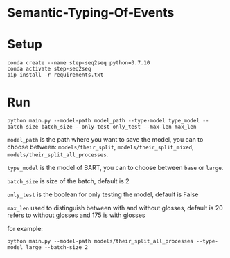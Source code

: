 # Semantic-Typing-Of-Events


# Setup

```
conda create --name step-seq2seq python=3.7.10
conda activate step-seq2seq
pip install -r requirements.txt
```

# Run

```
python main.py --model-path model_path --type-model type_model --batch-size batch_size --only-test only_test --max-len max_len
```

`model_path` is the path where you want to save the model, you can to choose between: `models/their_split`, `models/their_split_mixed`, `models/their_split_all_processes`.  

`type_model` is the model of BART, you can to choose between `base` or `large`.

`batch_size` is size of the batch, default is 2

`only_test` is the boolean for only testing the model, default is False

`max_len` used to distinguish between with and without glosses, default is 20 refers to without glosses and 175 is with glosses

for example:

```
python main.py --model-path models/their_split_all_processes --type-model large --batch-size 2
```
